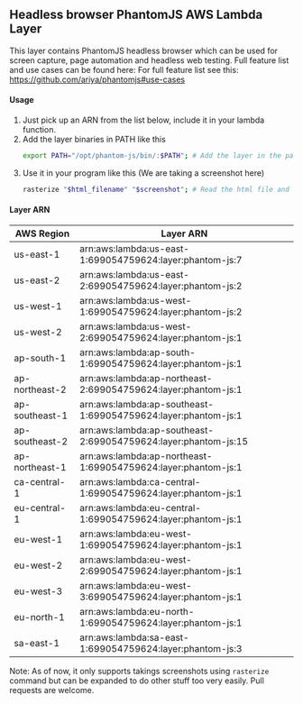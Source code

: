 ## Headless browser PhantomJS AWS Lambda Layer 
This layer contains PhantomJS headless browser which can be used for screen capture, page automation and
headless web testing. Full feature list and use cases can be found here: For full feature list see this: https://github.com/ariya/phantomjs#use-cases

#### Usage
1. Just pick up an ARN from the list below, include it in your lambda function.
2. Add the layer binaries in PATH like this
    ```sh
    export PATH="/opt/phantom-js/bin/:$PATH"; # Add the layer in the path
    ```
3. Use it in your program like this (We are taking a screenshot here)
    ```sh
   rasterize "$html_filename" "$screenshot"; # Read the html file and create screenshot
   ```

#### Layer ARN 

| AWS Region      |     Layer ARN                                                       |
| --------------  | --------------------------------------------------------------------|
| us-east-1       |     arn:aws:lambda:us-east-1:699054759624:layer:phantom-js:7        |
| us-east-2       |     arn:aws:lambda:us-east-2:699054759624:layer:phantom-js:2        |
| us-west-1       |     arn:aws:lambda:us-west-1:699054759624:layer:phantom-js:2        |
| us-west-2       |     arn:aws:lambda:us-west-2:699054759624:layer:phantom-js:1        |
| ap-south-1      |     arn:aws:lambda:ap-south-1:699054759624:layer:phantom-js:1       |
| ap-northeast-2  |     arn:aws:lambda:ap-northeast-2:699054759624:layer:phantom-js:1   |
| ap-southeast-1  |     arn:aws:lambda:ap-southeast-1:699054759624:layer:phantom-js:1   |
| ap-southeast-2  |     arn:aws:lambda:ap-southeast-2:699054759624:layer:phantom-js:15  |
| ap-northeast-1  |     arn:aws:lambda:ap-northeast-1:699054759624:layer:phantom-js:1   |
| ca-central-1    |     arn:aws:lambda:ca-central-1:699054759624:layer:phantom-js:1     |
| eu-central-1    |     arn:aws:lambda:eu-central-1:699054759624:layer:phantom-js:1     |
| eu-west-1       |     arn:aws:lambda:eu-west-1:699054759624:layer:phantom-js:1        |
| eu-west-2       |     arn:aws:lambda:eu-west-2:699054759624:layer:phantom-js:1        |
| eu-west-3       |     arn:aws:lambda:eu-west-3:699054759624:layer:phantom-js:1        |
| eu-north-1      |     arn:aws:lambda:eu-north-1:699054759624:layer:phantom-js:1       |
| sa-east-1       |     arn:aws:lambda:sa-east-1:699054759624:layer:phantom-js:3        |


Note: As of now, it only supports takings screenshots using `rasterize` command but can be expanded to
do other stuff too very easily. Pull requests are welcome. 

